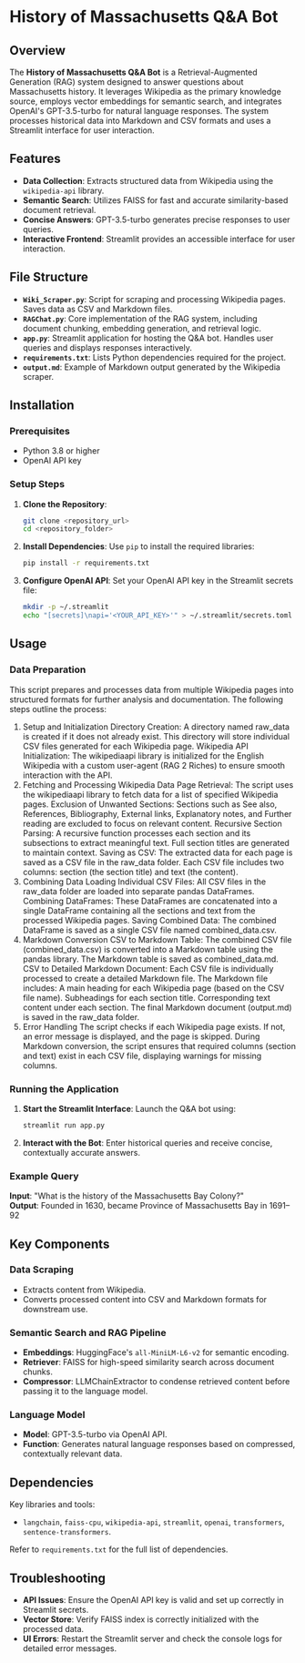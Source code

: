 # History of Massachusetts Q&A Bot

## Overview

The **History of Massachusetts Q&A Bot** is a Retrieval-Augmented Generation (RAG) system designed to answer questions about Massachusetts history. It leverages Wikipedia as the primary knowledge source, employs vector embeddings for semantic search, and integrates OpenAI's GPT-3.5-turbo for natural language responses. The system processes historical data into Markdown and CSV formats and uses a Streamlit interface for user interaction.

## Features

- **Data Collection**: Extracts structured data from Wikipedia using the `wikipedia-api` library.
- **Semantic Search**: Utilizes FAISS for fast and accurate similarity-based document retrieval.
- **Concise Answers**: GPT-3.5-turbo generates precise responses to user queries.
- **Interactive Frontend**: Streamlit provides an accessible interface for user interaction.

## File Structure

- **`Wiki_Scraper.py`**: Script for scraping and processing Wikipedia pages. Saves data as CSV and Markdown files. 
- **`RAGChat.py`**: Core implementation of the RAG system, including document chunking, embedding generation, and retrieval logic. 
- **`app.py`**: Streamlit application for hosting the Q&A bot. Handles user queries and displays responses interactively. 
- **`requirements.txt`**: Lists Python dependencies required for the project. 
- **`output.md`**: Example of Markdown output generated by the Wikipedia scraper. 

## Installation

### Prerequisites
- Python 3.8 or higher
- OpenAI API key

### Setup Steps
1. **Clone the Repository**:
   ```bash
   git clone <repository_url>
   cd <repository_folder>
   ```

2. **Install Dependencies**:
   Use `pip` to install the required libraries:
   ```bash
   pip install -r requirements.txt
   ```

3. **Configure OpenAI API**:
   Set your OpenAI API key in the Streamlit secrets file:
   ```bash
   mkdir -p ~/.streamlit
   echo "[secrets]\napi='<YOUR_API_KEY>'" > ~/.streamlit/secrets.toml
   ```

## Usage

### Data Preparation
This script prepares and processes data from multiple Wikipedia pages into structured formats for further analysis and documentation. The following steps outline the process:

1. Setup and Initialization
Directory Creation: A directory named raw_data is created if it does not already exist. This directory will store individual CSV files generated for each Wikipedia page.
Wikipedia API Initialization: The wikipediaapi library is initialized for the English Wikipedia with a custom user-agent (RAG 2 Riches) to ensure smooth interaction with the API.
2. Fetching and Processing Wikipedia Data
Page Retrieval: The script uses the wikipediaapi library to fetch data for a list of specified Wikipedia pages.
Exclusion of Unwanted Sections: Sections such as See also, References, Bibliography, External links, Explanatory notes, and Further reading are excluded to focus on relevant content.
Recursive Section Parsing: A recursive function processes each section and its subsections to extract meaningful text. Full section titles are generated to maintain context.
Saving as CSV: The extracted data for each page is saved as a CSV file in the raw_data folder. Each CSV file includes two columns: section (the section title) and text (the content).
3. Combining Data
Loading Individual CSV Files: All CSV files in the raw_data folder are loaded into separate pandas DataFrames.
Combining DataFrames: These DataFrames are concatenated into a single DataFrame containing all the sections and text from the processed Wikipedia pages.
Saving Combined Data: The combined DataFrame is saved as a single CSV file named combined_data.csv.
4. Markdown Conversion
CSV to Markdown Table: The combined CSV file (combined_data.csv) is converted into a Markdown table using the pandas library. The Markdown table is saved as combined_data.md.
CSV to Detailed Markdown Document:
Each CSV file is individually processed to create a detailed Markdown file.
The Markdown file includes:
A main heading for each Wikipedia page (based on the CSV file name).
Subheadings for each section title.
Corresponding text content under each section.
The final Markdown document (output.md) is saved in the raw_data folder.
5. Error Handling
The script checks if each Wikipedia page exists. If not, an error message is displayed, and the page is skipped.
During Markdown conversion, the script ensures that required columns (section and text) exist in each CSV file, displaying warnings for missing columns.

### Running the Application
1. **Start the Streamlit Interface**:
   Launch the Q&A bot using:
   ```bash
   streamlit run app.py
   ```

2. **Interact with the Bot**:
   Enter historical queries and receive concise, contextually accurate answers.

### Example Query
**Input**: "What is the history of the Massachusetts Bay Colony?"  
**Output**: Founded in 1630, became Province of Massachusetts Bay in 1691–92

## Key Components

### Data Scraping
- Extracts content from Wikipedia.
- Converts processed content into CSV and Markdown formats for downstream use.

### Semantic Search and RAG Pipeline
- **Embeddings**: HuggingFace's `all-MiniLM-L6-v2` for semantic encoding.
- **Retriever**: FAISS for high-speed similarity search across document chunks.
- **Compressor**: LLMChainExtractor to condense retrieved content before passing it to the language model.

### Language Model
- **Model**: GPT-3.5-turbo via OpenAI API.
- **Function**: Generates natural language responses based on compressed, contextually relevant data.

## Dependencies
Key libraries and tools:
- `langchain`, `faiss-cpu`, `wikipedia-api`, `streamlit`, `openai`, `transformers`, `sentence-transformers`.

Refer to `requirements.txt` for the full list of dependencies.


## Troubleshooting
- **API Issues**: Ensure the OpenAI API key is valid and set up correctly in Streamlit secrets.
- **Vector Store**: Verify FAISS index is correctly initialized with the processed data.
- **UI Errors**: Restart the Streamlit server and check the console logs for detailed error messages.
